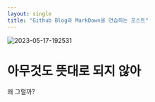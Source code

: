```yaml
---
layout: single
title: "Github Blog와 MarkDown을 연습하는 포스트"
---
```


![2023-05-17-192531]({{site.url}}/images/2025-08-17-first/2023-05-17-192531.png)
# 아무것도 뜻대로 되지 않아

왜 그럴까?
